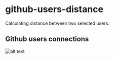 # github-users-distance
Calculating distance between two selected users.

## Github users connections

![alt text](https://github.com/tamarakatic/github-users-distance/blob/master/github_neo4j.png)
